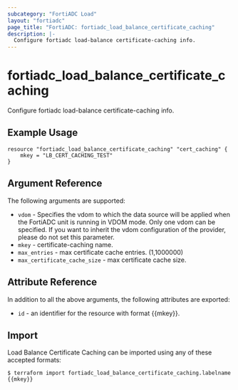 ```yaml
---
subcategory: "FortiADC Load"
layout: "fortiadc"
page_title: "FortiADC: fortiadc_load_balance_certificate_caching"
description: |-
  Configure fortiadc load-balance certificate-caching info.
---
```


# fortiadc_load_balance_certificate_caching
Configure fortiadc load-balance certificate-caching info.

## Example Usage
```hcl
resource "fortiadc_load_balance_certificate_caching" "cert_caching" {
	mkey = "LB_CERT_CACHING_TEST"
}

```

## Argument Reference

The following arguments are supported:

* `vdom` - Specifies the vdom to which the data source will be applied when the FortiADC unit is running in VDOM mode. Only one vdom can be specified. If you want to inherit the vdom configuration of the provider, please do not set this parameter.
* `mkey` - certificate-caching name.
* `max_entries` - max certificate cache entries. (1,1000000)
* `max_certificate_cache_size` - max certificate cache size. 

## Attribute Reference

In addition to all the above arguments, the following attributes are exported:
* `id` - an identifier for the resource with format {{mkey}}.

## Import
 Load Balance Certificate Caching can be imported using any of these accepted formats:
```
$ terraform import fortiadc_load_balance_certificate_caching.labelname {{mkey}}
```
